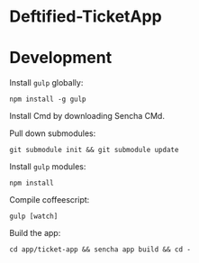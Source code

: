Deftified-TicketApp
===================

Development
===========

Install `gulp` globally:

    npm install -g gulp

Install Cmd by downloading Sencha CMd.

Pull down submodules:

    git submodule init && git submodule update

Install `gulp` modules:

    npm install

Compile coffeescript:

    gulp [watch]

Build the app:

    cd app/ticket-app && sencha app build && cd - 
